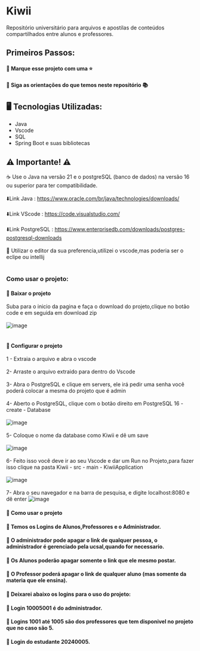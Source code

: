 # Kiwii
Repositório universitário para arquivos e apostilas de conteúdos compartilhados entre alunos e professores.

## Primeiros Passos:

#### 🔹 Marque esse projeto com uma ⭐
#### 🔹 Siga as orientações do que temos neste repositório 📚

## 🖥️ Tecnologias Utilizadas:

- Java
- Vscode
- SQL
- Spring Boot e suas bibliotecas

## ⚠️ Importante! ⚠️

☕ Use o Java na versão 21 e o postgreSQL (banco de dados) na versão 16 ou superior para ter compatibilidade. 
</br></br>
⬇️Link Java : https://www.oracle.com/br/java/technologies/downloads/ </br></br>
⬇️Link VScode : https://code.visualstudio.com/ </br></br>
⬇️Link PostgreSQL : https://www.enterprisedb.com/downloads/postgres-postgresql-downloads </br></br>
📝 Utilizar o editor da sua preferencia,utilizei o vscode,mas poderia ser o eclipe ou intellij </br></br>

### Como usar o projeto: 

#### 🔹 Baixar o projeto 
Suba para o inicio da pagina e faça o download do projeto,clique no botão code e em seguida em download zip </br></br>
![image](https://github.com/HarrisonBorgess/Kiwii/assets/73191690/c50040c7-e9f3-4e4a-9c6c-ca75ccd0e0e3) </br></br>

#### 🔹 Configurar o projeto
1 - Extraia o arquivo e abra o vscode </br></br>
2- Arraste o arquivo extraido para dentro do Vscode </br></br>
3- Abra o PostgreSQL e clique em servers, ele irá pedir uma senha você poderá colocar a mesma do projeto que é admin </br></br>
4- Aberto o PostgreSQL, clique com o botão direito em PostgreSQL 16 - create - Database </br></br>
![image](https://github.com/HarrisonBorgess/Kiwii/assets/73191690/f6840f4e-d853-4c42-9cf4-a4e2226f4751) </br></br>
5- Coloque o nome da database como Kiwii e dê um save </br></br>
![image](https://github.com/HarrisonBorgess/Kiwii/assets/73191690/e7095f35-a0b9-447d-b94b-e6f5fab9d8c1) </br></br>
6- Feito isso você deve ir ao seu Vscode e dar um Run no Projeto,para fazer isso clique na pasta Kiwii - src - main - KiwiiApplication </br></br>
![image](https://github.com/HarrisonBorgess/Kiwii/assets/73191690/1cc9e43b-ca1a-4638-8f1c-204a78c41bd0)  </br></br>
7- Abra o seu navegador e na barra de pesquisa, e digite  localhost:8080 e dê enter
![image](https://github.com/HarrisonBorgess/Kiwii/assets/73191690/514e155e-98b5-45eb-ab8b-bada92fa74f9)

#### 🔹 Como usar o projeto

#### 🔹 Temos os Logins de Alunos,Professores e o Administrador.
#### 🔹 O administrador pode apagar o link de qualquer pessoa, o administrador é gerenciado pela ucsal,quando for necessario.
#### 🔹 Os Alunos poderão apagar somente o link que ele mesmo postar.
#### 🔹 O Professor poderá apagar o link de qualquer aluno (mas somente da materia que ele ensina).

#### 🔹 Deixarei abaixo os logins para o uso do projeto:

#### 🔹 Login 10005001 é do administrador.
#### 🔹 Logins 1001 até 1005 são dos professores que tem disponivel no projeto que no caso são 5.
#### 🔹 Login do estudante 20240005.









